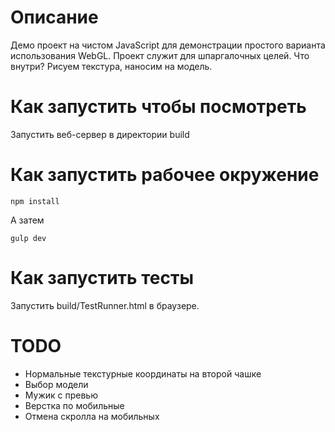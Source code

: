 # Описание

Демо проект на чистом JavaScript для демонстрации простого варианта использования WebGL.
Проект служит для шпаргалочных целей.
Что внутри? Рисуем текстура, наносим на модель.

# Как запустить чтобы посмотреть

Запустить веб-сервер в директории build


# Как запустить рабочее окружение
    npm install
А затем
```
gulp dev
```
# Как запустить тесты

Запустить build/TestRunner.html в браузере.

# TODO

- Нормальные текстурные координаты на второй чашке
- Выбор модели
- Мужик с превью
- Верстка по мобильные
- Отмена скролла на мобильных